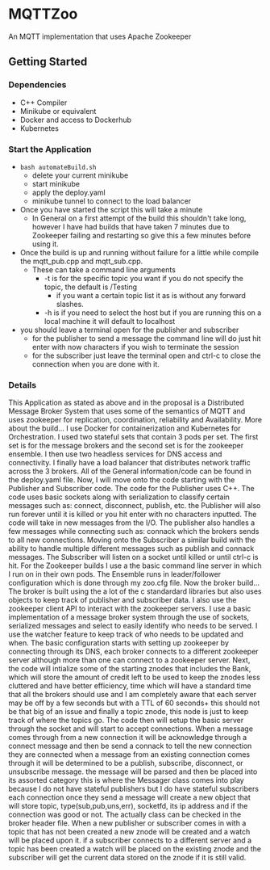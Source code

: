 # MQTTZoo
An MQTT implementation that uses Apache Zookeeper

## Getting Started

### Dependencies
 * C++ Compiler
 * Minikube or equivalent
 * Docker and access to Dockerhub
 * Kubernetes
### Start the Application
 * ``` bash automateBuild.sh ```
   * delete your current minikube
   * start minikube
   * apply the deploy.yaml
   * minikube tunnel to connect to the load balancer
* Once you have started the script this will take a minute
  * In General on a first attempt of the build this shouldn't take long, however I have had builds that have taken 7 minutes due to Zookeeper failing and restarting so give this a few minutes before using it.
* Once the build is up and running without failure for a little while compile the mqtt_pub.cpp and mqtt_sub.cpp.
  * These can take a command line arguments
    * -t is for the specific topic you want if you do not specify the topic, the default is /Testing
      * if you want a certain topic list it as is without any forward slashes. 
    * -h is if you need to select the host but if you are running this on a local machine it will default to localhost
* you should leave a terminal open for the publisher and subscriber
  * for the publisher to send a message the command line will do just hit enter with now characters if you wish to terminate the session
  * for the subscriber just leave the terminal open and ctrl-c to close the connection when you are done with it. 
### Details
This Application as stated as above and in the proposal is a Distributed Message Broker System that uses some of the semantics of MQTT and uses zookeeper for replication, coordination, reliability and Availability. 
More about the build... I use Docker for containerization and Kubernetes for Orchestration. I used two stateful sets that contain 3 pods per set. The first set is for the message brokers and the second set is for the zookeeper ensemble. I then use two headless services for DNS access and connectivity. I finally have a load balancer that distributes network traffic across the 3 brokers. All of the General information/code can be found in the deploy.yaml file. Now, I will move onto the code starting with the Publisher and Subscriber code. The code for the Publisher uses C++. The code uses basic sockets along with serialization to classify certain messages such as: connect, disconnect, publish, etc. the Publisher will also run forever until it is killed or you hit enter with no characters inputted. The code will take in new messages from the I/O. The publisher also handles a few messages while connecting such as: connack which the brokers sends to all new connections. Moving onto the Subscriber a similar build with the ability to handle multiple different messages such as publish and connack messages. The Subscriber will listen on a socket until killed or until ctrl-c is hit. For the Zookeeper builds I use a the basic command line server in which I run on in their own pods. The Ensemble runs in leader/follower configuration which is done through my zoo.cfg file. Now the broker build... The broker is built using the a lot of the c standardard libraries but also uses objects to keep track of publisher and subscriber data. I also use the zookeeper client API to interact with the zookeeper servers. I use a basic implementation of a message broker system through the use of sockets, serialized messages and select to easily identify who needs to be served. I use the watcher feature to keep track of who needs to be updated and when. The basic configuration starts with setting up zookeeper by connecting through its DNS, each broker connects to a different zookeeper server although more than one can connect to a zookeeper server. Next, the code will intialize some of the starting znodes that includes the Bank, which will store the amount of credit left to be used to keep the znodes less cluttered and have better efficiency, time which will have a standard time that all the brokers should use and I am completely aware that each server may be off by a few seconds but with a TTL of 60 seconds+ this should not be that big of an issue and finally a topic znode, this node is just to keep track of where the topics go. The code then will setup the basic server through the socket and will start to accept connections. When a message comes through from a new connection it will be acknowledge through a connect message and then be send a connack to tell the new connection they are connected when a message from an existing connection comes through it will be determined to be a publish, subscribe, disconnect, or unsubscribe message. the message will be parsed and then be placed into its assorted category this is where the Messager class comes into play because I do not have stateful publishers but I do have stateful subscribers each connection once they send a message will create a new object that will store topic, type(sub,pub,uns,err), socketfd, its ip address and if the connection was good or not. The actually class can be checked in the broker header file. When a new publisher or subscriber comes in with a topic that has not been created a new znode will be created and a watch will be placed upon it. if a subscriber connects to a different server and a topic has been created a watch will be placed on the existing znode and the subscriber will get the current data stored on the znode if it is still valid.
